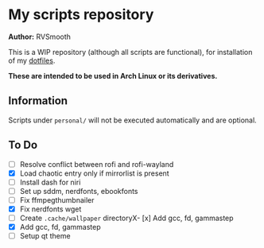 # My scripts repository

**Author:** RVSmooth

This is a WIP repository (although all scripts are functional), for installation of my [dotfiles](https://github.com/rvsmooth/dotfiles).

**These are intended to be used in Arch Linux or its derivatives.**

## Information

Scripts under `personal/` will not be executed automatically and are optional.

## To Do

- [ ] Resolve conflict between rofi and rofi-wayland
- [X] Load chaotic entry only if mirrorlist is present
- [ ] Install dash for niri
- [ ] Set up sddm, nerdfonts, ebookfonts
- [ ] Fix ffmpegthumbnailer
- [X] Fix nerdfonts wget
- [ ] Create `.cache/wallpaper` directoryX- [x] Add gcc, fd, gammastep
- [X] Add gcc, fd, gammastep
- [ ] Setup qt theme

